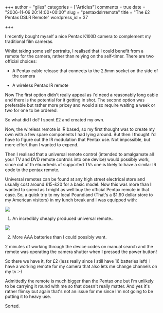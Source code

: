 +++
author = "giles"
categories = ["Articles"]
comments = true
date = "2006-11-09 20:14:00+00:00"
slug = "pentaxdslrremote"
title = "The £2 Pentax DSLR Remote"
wordpress_id = 37

+++

I recently bought myself a nice Pentax K100D camera to complement my traditional film cameras.

Whilst taking some self portraits, I realised that I could benefit from a remote for the camera, rather than relying on the self-timer. There are two official choices:



	
  * A Pentax cable release that connects to the 2.5mm socket on the side of the camera

	
  * A wireless Pentax IR remote


Now The first option didn't really appeal as I'd need a reasonably long cable and there is the potential for it getting in shot. The second option was preferable but rather more pricey and would also require waiting a week or two for one to be ordered.

So what did I do? I spent £2 and created my own.

Now, the wireless remote is IR based, so my first thought was to create my own with a few spare components I had lying around. But then I thought I'd have to figure out the IR modulation that Pentax use. Not impossible, but more effort than I wanted to expend.

Then I realised that a universal remote control (intended to amalgamate all your TV and DVD remote controls into one device) would possibly work, since out of th ehundreds of supported TVs one is likely to have a similar IR code to the pentax remote.

Universal remotes can be found at any high street electrical store and usually cost around £15-£20 for a basic model. Now this was more than I wanted to spend as I might as well buy the official Pentax remote in that case. So, a quick trip to my local Poundland (That's a $1.90 dollar store to my American visitors) in my lunch break and I was equipped with:


 [![](http://www.vurt.co.uk/images/remote/remote-small.jpg)](http://www.vurt.co.uk/images/remote/remote.jpg)  




1) An incredibly cheaply produced universal remote..




 [![](http://www.vurt.co.uk/images/remote/batteries-small.jpg)](http://www.vurt.co.uk/images/remote/batteries.jpg)  




2) More AAA batteries than I could possibly want.




2 minutes of working through the device codes on manual search and the remote was operating the camera shutter when I pressed the power button!


So there we have it, for £2 (less really since I still have 16 batteries left) I have a working remote for my camera that also lets me change channels on my tv :-)

Admittedly the remote is much bigger than the Pentax one but I'm unlikely to be carrying it round with me so that doesn't really matter. And yes it's rather flimsy but again that's not an issue for me since I'm not going to be putting it to heavy use.

Sorted.

[ ](http://www.vurt.co.uk/Articles/PentaxDSLRRemote.rss20?seemore=y)
